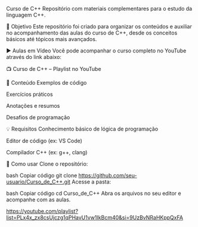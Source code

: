 Curso de C++
Repositório com materiais complementares para o estudo da linguagem C++.

🎯 Objetivo
Este repositório foi criado para organizar os conteúdos e auxiliar no acompanhamento das aulas do curso de C++, desde os conceitos básicos até tópicos mais avançados.

▶️ Aulas em Vídeo
Você pode acompanhar o curso completo no YouTube através do link abaixo:

📺 Curso de C++ – Playlist no YouTube

📁 Conteúdo
Exemplos de código

Exercícios práticos

Anotações e resumos

Desafios de programação

💡 Requisitos
Conhecimento básico de lógica de programação

Editor de código (ex: VS Code)

Compilador C++ (ex: g++, clang)

📌 Como usar
Clone o repositório:

bash
Copiar código
git clone https://github.com/seu-usuario/Curso_de_C++.git
Acesse a pasta:

bash
Copiar código
cd Curso_de_C++
Abra os arquivos no seu editor e acompanhe com as aulas.

https://youtube.com/playlist?list=PLx4x_zx8csUjczg1qPHavU1vw1IkBcm40&si=9UzBvNRaHKppQxFA
